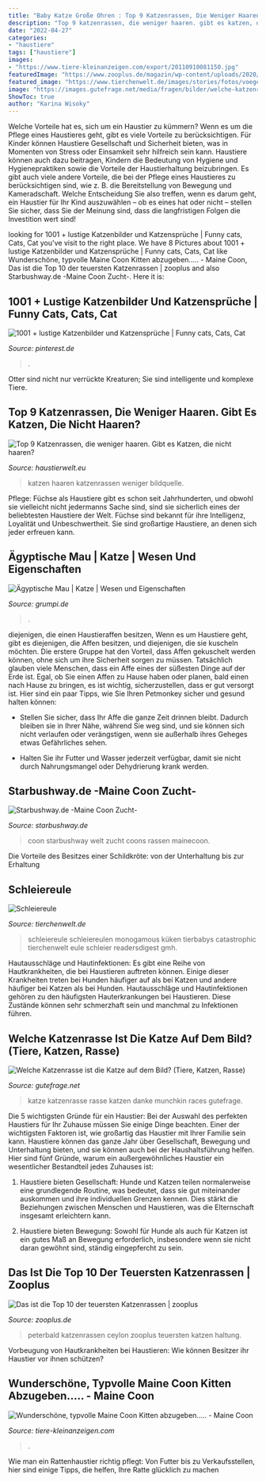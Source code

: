 ```yaml
---
title: "Baby Katze Große Ohren : Top 9 Katzenrassen, Die Weniger Haaren. Gibt Es Katzen, Die Nicht Haaren?"
description: "Top 9 katzenrassen, die weniger haaren. gibt es katzen, die nicht haaren?"
date: "2022-04-27"
categories:
- "haustiere"
tags: ["haustiere"]
images:
- "https://www.tiere-kleinanzeigen.com/export/20110910081150.jpg"
featuredImage: "https://www.zooplus.de/magazin/wp-content/uploads/2020/06/Peterbald-Katze.jpeg"
featured_image: "https://www.tierchenwelt.de/images/stories/fotos/voegel/eulenvoegel/schleiereule/schleier-eule_kueken_l.jpg"
image: "https://images.gutefrage.net/media/fragen/bilder/welche-katzenrasse-ist-die-katze-auf-dem-bild/0_original.jpg?v=1430338248000"
ShowToc: true
author: "Karina Wisoky"
---
```



Welche Vorteile hat es, sich um ein Haustier zu kümmern?
Wenn es um die Pflege eines Haustieres geht, gibt es viele Vorteile zu berücksichtigen. Für Kinder können Haustiere Gesellschaft und Sicherheit bieten, was in Momenten von Stress oder Einsamkeit sehr hilfreich sein kann. Haustiere können auch dazu beitragen, Kindern die Bedeutung von Hygiene und Hygienepraktiken sowie die Vorteile der Haustierhaltung beizubringen. Es gibt auch viele andere Vorteile, die bei der Pflege eines Haustieres zu berücksichtigen sind, wie z. B. die Bereitstellung von Bewegung und Kameradschaft. Welche Entscheidung Sie also treffen, wenn es darum geht, ein Haustier für Ihr Kind auszuwählen – ob es eines hat oder nicht – stellen Sie sicher, dass Sie der Meinung sind, dass die langfristigen Folgen die Investition wert sind!

	

		
looking for 1001 + lustige Katzenbilder und Katzensprüche | Funny cats, Cats, Cat you've visit to the right place. We have 8 Pictures about 1001 + lustige Katzenbilder und Katzensprüche | Funny cats, Cats, Cat like Wunderschöne, typvolle Maine Coon Kitten abzugeben..... - Maine Coon, Das ist die Top 10 der teuersten Katzenrassen | zooplus and also Starbushway.de -Maine Coon Zucht-. Here it is:
		
    
## 1001 + Lustige Katzenbilder Und Katzensprüche | Funny Cats, Cats, Cat

<img loading=lazy src="https://i.pinimg.com/736x/0f/07/bc/0f07bcdf83110ed2d6d63c40b4cba54d.jpg" onerror="this.onerror=null;this.src='https://tse1.mm.bing.net/th?id=OIP.nAsPscbV2y7M--TbP62y0AHaHa&amp;pid=15.1';" alt="1001 + lustige Katzenbilder und Katzensprüche | Funny cats, Cats, Cat">

_Source: pinterest.de_

>. 

	

Otter sind nicht nur verrückte Kreaturen; Sie sind intelligente und komplexe Tiere.

    
## Top 9 Katzenrassen, Die Weniger Haaren. Gibt Es Katzen, Die Nicht Haaren?

<img loading=lazy src="https://haustierwelt.eu/wp-content/uploads/elementor/thumbs/cornish-rex-katze-olivia-p2d8auapc6atwigc9koq3b44o2a6ry9qitkzfbqzyk.jpg" onerror="this.onerror=null;this.src='https://tse4.mm.bing.net/th?id=OIP.gaIH7gue53yQ9sfC1PaCUQHaE_&amp;pid=15.1';" alt="Top 9 Katzenrassen, die weniger haaren. Gibt es Katzen, die nicht haaren?">

_Source: haustierwelt.eu_

>katzen haaren katzenrassen weniger bildquelle. 

	

Pflege:
Füchse als Haustiere gibt es schon seit Jahrhunderten, und obwohl sie vielleicht nicht jedermanns Sache sind, sind sie sicherlich eines der beliebtesten Haustiere der Welt. Füchse sind bekannt für ihre Intelligenz, Loyalität und Unbeschwertheit. Sie sind großartige Haustiere, an denen sich jeder erfreuen kann.

    
## Ägyptische Mau | Katze | Wesen Und Eigenschaften

<img loading=lazy src="https://www.grumpi.de/cache/com_zoo/images/aegyptische-mau_877373d3041d896b8685de6c0c835d69.jpg" onerror="this.onerror=null;this.src='https://tse4.mm.bing.net/th?id=OIP.5d3Oq53_Hs1G4HWeKXJFnQHaKG&amp;pid=15.1';" alt="Ägyptische Mau | Katze | Wesen und Eigenschaften">

_Source: grumpi.de_

>. 

	

diejenigen, die einen Haustieraffen besitzen,
Wenn es um Haustiere geht, gibt es diejenigen, die Affen besitzen, und diejenigen, die sie kuscheln möchten. Die erstere Gruppe hat den Vorteil, dass Affen gekuschelt werden können, ohne sich um ihre Sicherheit sorgen zu müssen. Tatsächlich glauben viele Menschen, dass ein Affe eines der süßesten Dinge auf der Erde ist. Egal, ob Sie einen Affen zu Hause haben oder planen, bald einen nach Hause zu bringen, es ist wichtig, sicherzustellen, dass er gut versorgt ist. Hier sind ein paar Tipps, wie Sie Ihren Petmonkey sicher und gesund halten können:
- Stellen Sie sicher, dass Ihr Affe die ganze Zeit drinnen bleibt. Dadurch bleiben sie in Ihrer Nähe, während Sie weg sind, und sie können sich nicht verlaufen oder verängstigen, wenn sie außerhalb ihres Geheges etwas Gefährliches sehen.

- Halten Sie ihr Futter und Wasser jederzeit verfügbar, damit sie nicht durch Nahrungsmangel oder Dehydrierung krank werden.

    
## Starbushway.de -Maine Coon Zucht-

<img loading=lazy src="http://www.starbushway.de/besan2.JPG" onerror="this.onerror=null;this.src='https://tse3.mm.bing.net/th?id=OIP.yIQfr00LqD_2FCmPFpjzmgAAAA&amp;pid=15.1';" alt="Starbushway.de -Maine Coon Zucht-">

_Source: starbushway.de_

>coon starbushway welt zucht coons rassen mainecoon. 

	

Die Vorteile des Besitzes einer Schildkröte: von der Unterhaltung bis zur Erhaltung

    
## Schleiereule

<img loading=lazy src="https://www.tierchenwelt.de/images/stories/fotos/voegel/eulenvoegel/schleiereule/schleier-eule_kueken_l.jpg" onerror="this.onerror=null;this.src='https://tse2.mm.bing.net/th?id=OIP._ZkjJRWTh7L5vI6EYG1dIgHaE8&amp;pid=15.1';" alt="Schleiereule">

_Source: tierchenwelt.de_

>schleiereule schleiereulen monogamous küken tierbabys catastrophic tierchenwelt eule schleier readersdigest gmh. 

	

Hautausschläge und Hautinfektionen:
Es gibt eine Reihe von Hautkrankheiten, die bei Haustieren auftreten können. Einige dieser Krankheiten treten bei Hunden häufiger auf als bei Katzen und andere häufiger bei Katzen als bei Hunden. Hautausschläge und Hautinfektionen gehören zu den häufigsten Hauterkrankungen bei Haustieren. Diese Zustände können sehr schmerzhaft sein und manchmal zu Infektionen führen.

    
## Welche Katzenrasse Ist Die Katze Auf Dem Bild? (Tiere, Katzen, Rasse)

<img loading=lazy src="https://images.gutefrage.net/media/fragen/bilder/welche-katzenrasse-ist-die-katze-auf-dem-bild/0_original.jpg?v=1430338248000" onerror="this.onerror=null;this.src='https://tse3.mm.bing.net/th?id=OIP.p6denn3zkqa9fMuJjigUqAHaHa&amp;pid=15.1';" alt="Welche Katzenrasse ist die Katze auf dem Bild? (Tiere, Katzen, Rasse)">

_Source: gutefrage.net_

>katze katzenrasse rasse katzen danke munchkin races gutefrage. 

	

Die 5 wichtigsten Gründe für ein Haustier:
Bei der Auswahl des perfekten Haustiers für Ihr Zuhause müssen Sie einige Dinge beachten. Einer der wichtigsten Faktoren ist, wie großartig das Haustier mit Ihrer Familie sein kann. Haustiere können das ganze Jahr über Gesellschaft, Bewegung und Unterhaltung bieten, und sie können auch bei der Haushaltsführung helfen. Hier sind fünf Gründe, warum ein außergewöhnliches Haustier ein wesentlicher Bestandteil jedes Zuhauses ist:
1. Haustiere bieten Gesellschaft: Hunde und Katzen teilen normalerweise eine grundlegende Routine, was bedeutet, dass sie gut miteinander auskommen und ihre individuellen Grenzen kennen. Dies stärkt die Beziehungen zwischen Menschen und Haustieren, was die Elternschaft insgesamt erleichtern kann.

2. Haustiere bieten Bewegung: Sowohl für Hunde als auch für Katzen ist ein gutes Maß an Bewegung erforderlich, insbesondere wenn sie nicht daran gewöhnt sind, ständig eingepfercht zu sein.

    
## Das Ist Die Top 10 Der Teuersten Katzenrassen | Zooplus

<img loading=lazy src="https://www.zooplus.de/magazin/wp-content/uploads/2020/06/Peterbald-Katze.jpeg" onerror="this.onerror=null;this.src='https://tse2.mm.bing.net/th?id=OIP.YKhG4xHmyHU0p06TT2XFxwHaE7&amp;pid=15.1';" alt="Das ist die Top 10 der teuersten Katzenrassen | zooplus">

_Source: zooplus.de_

>peterbald katzenrassen ceylon zooplus teuersten katzen haltung. 

	

Vorbeugung von Hautkrankheiten bei Haustieren: Wie können Besitzer ihr Haustier vor ihnen schützen?

    
## Wunderschöne, Typvolle Maine Coon Kitten Abzugeben..... - Maine Coon

<img loading=lazy src="https://www.tiere-kleinanzeigen.com/export/20110910081150.jpg" onerror="this.onerror=null;this.src='https://tse1.mm.bing.net/th?id=OIP.OgqDeLBPMJr3iKGNcfbqYgHaLG&amp;pid=15.1';" alt="Wunderschöne, typvolle Maine Coon Kitten abzugeben..... - Maine Coon">

_Source: tiere-kleinanzeigen.com_

>. 

	

Wie man ein Rattenhaustier richtig pflegt: Von Futter bis zu Verkaufsstellen, hier sind einige Tipps, die helfen, Ihre Ratte glücklich zu machen


